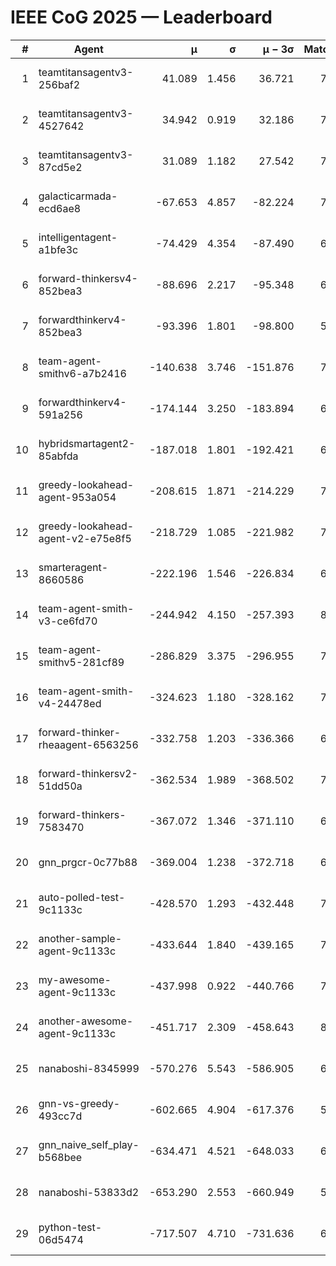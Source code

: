 # IEEE CoG 2025 — Leaderboard

| # | Agent | μ | σ | μ − 3σ | Matches | Updated |
|---:|---|---:|---:|---:|---:|---|
| 1 | teamtitansagentv3-256baf2 | 41.089 | 1.456 | 36.721 | 7642 | 2025-08-19 21:16 |
| 2 | teamtitansagentv3-4527642 | 34.942 | 0.919 | 32.186 | 7074 | 2025-08-19 21:16 |
| 3 | teamtitansagentv3-87cd5e2 | 31.089 | 1.182 | 27.542 | 7848 | 2025-08-19 21:16 |
| 4 | galacticarmada-ecd6ae8 | -67.653 | 4.857 | -82.224 | 7420 | 2025-08-19 21:16 |
| 5 | intelligentagent-a1bfe3c | -74.429 | 4.354 | -87.490 | 6068 | 2025-08-19 21:16 |
| 6 | forward-thinkersv4-852bea3 | -88.696 | 2.217 | -95.348 | 6424 | 2025-08-19 21:16 |
| 7 | forwardthinkerv4-852bea3 | -93.396 | 1.801 | -98.800 | 5924 | 2025-08-19 21:16 |
| 8 | team-agent-smithv6-a7b2416 | -140.638 | 3.746 | -151.876 | 7060 | 2025-08-19 21:16 |
| 9 | forwardthinkerv4-591a256 | -174.144 | 3.250 | -183.894 | 6720 | 2025-08-19 21:16 |
| 10 | hybridsmartagent2-85abfda | -187.018 | 1.801 | -192.421 | 6920 | 2025-08-19 21:16 |
| 11 | greedy-lookahead-agent-953a054 | -208.615 | 1.871 | -214.229 | 7136 | 2025-08-19 21:16 |
| 12 | greedy-lookahead-agent-v2-e75e8f5 | -218.729 | 1.085 | -221.982 | 7276 | 2025-08-19 21:16 |
| 13 | smarteragent-8660586 | -222.196 | 1.546 | -226.834 | 6320 | 2025-08-19 21:16 |
| 14 | team-agent-smith-v3-ce6fd70 | -244.942 | 4.150 | -257.393 | 8002 | 2025-08-19 21:16 |
| 15 | team-agent-smithv5-281cf89 | -286.829 | 3.375 | -296.955 | 7700 | 2025-08-19 21:16 |
| 16 | team-agent-smith-v4-24478ed | -324.623 | 1.180 | -328.162 | 7742 | 2025-08-19 21:16 |
| 17 | forward-thinker-rheaagent-6563256 | -332.758 | 1.203 | -336.366 | 6980 | 2025-08-19 21:16 |
| 18 | forward-thinkersv2-51dd50a | -362.534 | 1.989 | -368.502 | 7540 | 2025-08-19 21:16 |
| 19 | forward-thinkers-7583470 | -367.072 | 1.346 | -371.110 | 6780 | 2025-08-19 21:16 |
| 20 | gnn_prgcr-0c77b88 | -369.004 | 1.238 | -372.718 | 6830 | 2025-08-19 21:16 |
| 21 | auto-polled-test-9c1133c | -428.570 | 1.293 | -432.448 | 7020 | 2025-08-19 21:16 |
| 22 | another-sample-agent-9c1133c | -433.644 | 1.840 | -439.165 | 7220 | 2025-08-19 21:16 |
| 23 | my-awesome-agent-9c1133c | -437.998 | 0.922 | -440.766 | 7800 | 2025-08-19 21:16 |
| 24 | another-awesome-agent-9c1133c | -451.717 | 2.309 | -458.643 | 8060 | 2025-08-19 21:16 |
| 25 | nanaboshi-8345999 | -570.276 | 5.543 | -586.905 | 6420 | 2025-08-19 21:16 |
| 26 | gnn-vs-greedy-493cc7d | -602.665 | 4.904 | -617.376 | 5880 | 2025-08-19 21:16 |
| 27 | gnn_naive_self_play-b568bee | -634.471 | 4.521 | -648.033 | 6180 | 2025-08-19 21:16 |
| 28 | nanaboshi-53833d2 | -653.290 | 2.553 | -660.949 | 5580 | 2025-08-19 21:16 |
| 29 | python-test-06d5474 | -717.507 | 4.710 | -731.636 | 6030 | 2025-08-19 21:16 |
